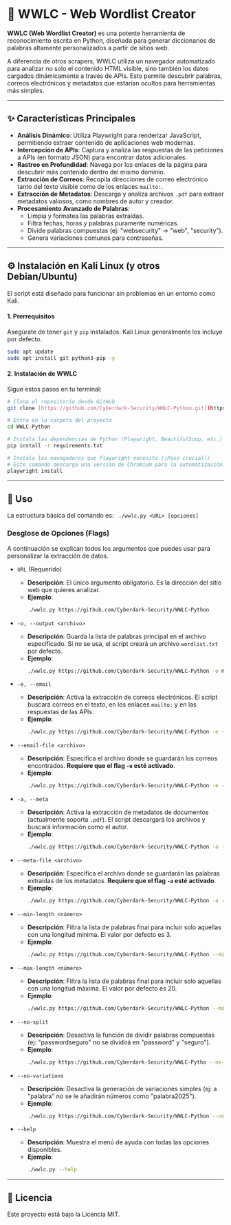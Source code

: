 # 🐍 WWLC - Web Wordlist Creator

**WWLC (Web Wordlist Creator)** es una potente herramienta de reconocimiento escrita en Python, diseñada para generar diccionarios de palabras altamente personalizados a partir de sitios web.

A diferencia de otros scrapers, WWLC utiliza un navegador automatizado para analizar no solo el contenido HTML visible, sino también los datos cargados dinámicamente a través de APIs. Esto permite descubrir palabras, correos electrónicos y metadatos que estarían ocultos para herramientas más simples.

---

## ✨ Características Principales

* **Análisis Dinámico**: Utiliza Playwright para renderizar JavaScript, permitiendo extraer contenido de aplicaciones web modernas.
* **Intercepción de APIs**: Captura y analiza las respuestas de las peticiones a APIs (en formato JSON) para encontrar datos adicionales.
* **Rastreo en Profundidad**: Navega por los enlaces de la página para descubrir más contenido dentro del mismo dominio.
* **Extracción de Correos**: Recopila direcciones de correo electrónico tanto del texto visible como de los enlaces `mailto:`.
* **Extracción de Metadatos**: Descarga y analiza archivos `.pdf` para extraer metadatos valiosos, como nombres de autor y creador.
* **Procesamiento Avanzado de Palabras**:
    * Limpia y formatea las palabras extraídas.
    * Filtra fechas, horas y palabras puramente numéricas.
    * Divide palabras compuestas (ej: "websecurity" -> "web", "security").
    * Genera variaciones comunes para contraseñas.

---

## ⚙️ Instalación en Kali Linux (y otros Debian/Ubuntu)

El script está diseñado para funcionar sin problemas en un entorno como Kali.

#### 1. Prerrequisitos
Asegúrate de tener `git` y `pip` instalados. Kali Linux generalmente los incluye por defecto.
```bash
sudo apt update
sudo apt install git python3-pip -y
```

#### 2. Instalación de WWLC
Sigue estos pasos en tu terminal:

```bash
# Clona el repositorio desde GitHub
git clone [https://github.com/Cyberdark-Security/WWLC-Python.git](https://github.com/Cyberdark-Security/WWLC-Python.git)

# Entra en la carpeta del proyecto
cd WWLC-Python

# Instala las dependencias de Python (Playwright, BeautifulSoup, etc.)
pip install -r requirements.txt

# Instala los navegadores que Playwright necesita (¡Paso crucial!)
# Este comando descarga una versión de Chromium para la automatización.
playwright install
```

---

## 🚀 Uso

La estructura básica del comando es: ` ./wwlc.py <URL> [opciones]`

### Desglose de Opciones (Flags)

A continuación se explican todos los argumentos que puedes usar para personalizar la extracción de datos.

* `URL` (Requerido)
    * **Descripción**: El único argumento obligatorio. Es la dirección del sitio web que quieres analizar.
    * **Ejemplo**:
        ```bash
        ./wwlc.py https://github.com/Cyberdark-Security/WWLC-Python
        ```

* `-o, --output <archivo>`
    * **Descripción**: Guarda la lista de palabras principal en el archivo especificado. Si no se usa, el script creará un archivo `wordlist.txt` por defecto.
    * **Ejemplo**:
        ```bash
        ./wwlc.py https://github.com/Cyberdark-Security/WWLC-Python -o mi_diccionario.txt
        ```

* `-e, --email`
    * **Descripción**: Activa la extracción de correos electrónicos. El script buscará correos en el texto, en los enlaces `mailto:` y en las respuestas de las APIs.
    * **Ejemplo**:
        ```bash
        ./wwlc.py https://github.com/Cyberdark-Security/WWLC-Python -e --email-file correos.txt
        ```

* `--email-file <archivo>`
    * **Descripción**: Especifica el archivo donde se guardarán los correos encontrados. **Requiere que el flag `-e` esté activado**.
    * **Ejemplo**:
        ```bash
        ./wwlc.py https://github.com/Cyberdark-Security/WWLC-Python -e --email-file emails_encontrados.txt
        ```

* `-a, --meta`
    * **Descripción**: Activa la extracción de metadatos de documentos (actualmente soporta `.pdf`). El script descargará los archivos y buscará información como el autor.
    * **Ejemplo**:
        ```bash
        ./wwlc.py https://github.com/Cyberdark-Security/WWLC-Python -a --meta-file usuarios.txt
        ```

* `--meta-file <archivo>`
    * **Descripción**: Especifica el archivo donde se guardarán las palabras extraídas de los metadatos. **Requiere que el flag `-a` esté activado**.
    * **Ejemplo**:
        ```bash
        ./wwlc.py https://github.com/Cyberdark-Security/WWLC-Python -a --meta-file meta_palabras.txt
        ```

* `--min-length <número>`
    * **Descripción**: Filtra la lista de palabras final para incluir solo aquellas con una longitud mínima. El valor por defecto es 3.
    * **Ejemplo**:
        ```bash
        ./wwlc.py https://github.com/Cyberdark-Security/WWLC-Python --min-length 5
        ```

* `--max-length <número>`
    * **Descripción**: Filtra la lista de palabras final para incluir solo aquellas con una longitud máxima. El valor por defecto es 20.
    * **Ejemplo**:
        ```bash
        ./wwlc.py https://github.com/Cyberdark-Security/WWLC-Python --max-length 10
        ```

* `--no-split`
    * **Descripción**: Desactiva la función de dividir palabras compuestas (ej: "passwordseguro" no se dividirá en "password" y "seguro").
    * **Ejemplo**:
        ```bash
        ./wwlc.py https://github.com/Cyberdark-Security/WWLC-Pytho --no-split
        ```

* `--no-variations`
    * **Descripción**: Desactiva la generación de variaciones simples (ej: a "palabra" no se le añadirán números como "palabra2025").
    * **Ejemplo**:
        ```bash
        ./wwlc.py https://github.com/Cyberdark-Security/WWLC-Python --no-variations
        ```

* `--help`
    * **Descripción**: Muestra el menú de ayuda con todas las opciones disponibles.
    * **Ejemplo**:
        ```bash
        ./wwlc.py --help
        ```
---

## 📄 Licencia
Este proyecto está bajo la Licencia MIT.
